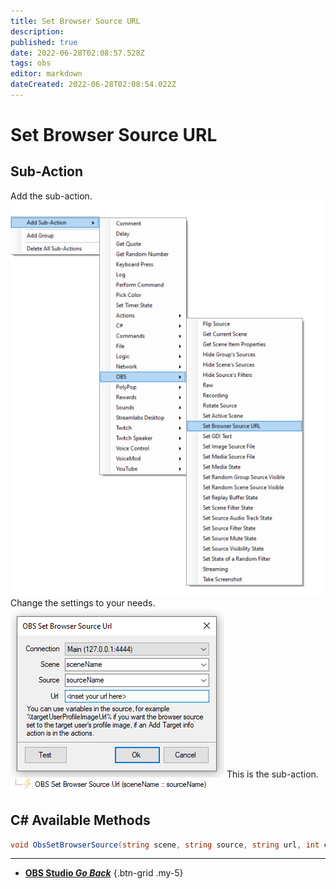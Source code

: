 ```yaml
---
title: Set Browser Source URL
description: 
published: true
date: 2022-06-28T02:08:57.528Z
tags: obs
editor: markdown
dateCreated: 2022-06-28T02:08:54.022Z
---
```


# Set Browser Source URL
## Sub-Action
Add the sub-action.
![set-browser-source-url-add.png](/set-browser-source-url-add.png)
Change the settings to your needs.
![set-browser-source-url-settings.png](/set-browser-source-url-settings.png)
This is the sub-action.
![set-browser-source-url-looks.png](/set-browser-source-url-looks.png)
## C# Available Methods
```csharp
void ObsSetBrowserSource(string scene, string source, string url, int connection = 0);
```

---

- [<i class="mdi mdi-chevron-left"></i> **OBS Studio *Go Back***](/en/Sub-Actions/OBS)
{.btn-grid .my-5}